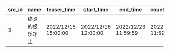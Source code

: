 |sre_id|name|teaser_time|start_time|end_time|count_start_time|close_time|story_id|close_story_condition_id|close_story_id|top_bgm|top_bg|
| --- | --- | --- | --- | --- | --- | --- | --- | --- | --- | --- | --- |
|3|终炎的极乐净土|2022/12/15 15:00:00|2022/12/16 12:00:00|2022/12/23 11:59:59|2022/12/22 11:59:59|2023/01/09 11:59:59|2000002|9000003|2116006|bgm_M643||